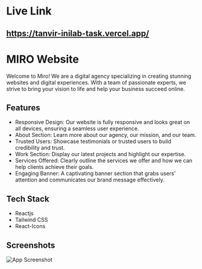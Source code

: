 
# Live Link
## https://tanvir-inilab-task.vercel.app/




# MIRO Website

Welcome to Miro! We are a digital agency specializing in creating stunning websites and digital experiences. With a team of passionate experts, we strive to bring your vision to life and help your business succeed online.




## Features

- Responsive Design: Our website is fully responsive and looks great on all devices, ensuring a seamless user experience.
- About Section: Learn more about our agency, our mission, and our team.
- Trusted Users: Showcase testimonials or trusted users to build credibility and trust.
- Work Section: Display our latest projects and highlight our expertise.
- Services Offered: Clearly outline the services we offer and how we can help clients achieve their goals.
- Engaging Banner: A captivating banner section that grabs users' attention and communicates our brand message effectively.

## Tech Stack


* Reactjs
* Tailwind CSS
* React-Icons

## Screenshots
![App Screenshot](https://i.ibb.co/YtpWscV/localhost-5173-2.png)




